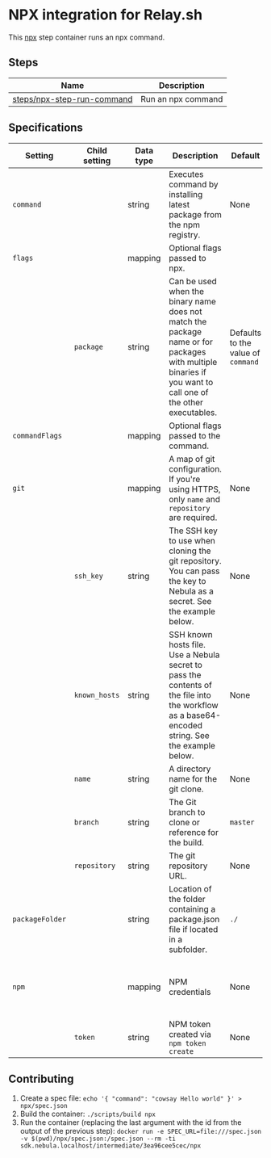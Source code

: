# NPX integration for Relay.sh

This [npx](https://www.npmjs.com/package/npx) step container runs an npx command.

## Steps

| Name | Description |
|------|-------------|
| [steps/npx-step-run-command](steps/npx-step-run-command) | Run an npx command |

## Specifications

| Setting | Child setting | Data type | Description | Default | Required |
|---------|---------------|-----------|-------------|---------|----------|
| `command` || string | Executes command by installing latest package from the npm registry. | None | True |
| `flags` || mapping | Optional flags passed to npx. || False |
|| `package` | string | Can be used when the binary name does not match the package name or for packages with multiple binaries if you want to call one of the other executables. | Defaults to the value of `command` | False |
| `commandFlags` || mapping | Optional flags passed to the command. || False |
| `git` || mapping | A map of git configuration. If you're using HTTPS, only `name` and `repository` are required. | None | False |
|| `ssh_key` | string | The SSH key to use when cloning the git repository. You can pass the key to Nebula as a secret. See the example below. | None | False |
|| `known_hosts` | string | SSH known hosts file. Use a Nebula secret to pass the contents of the file into the workflow as a base64-encoded string. See the example below. | None | False |
|| `name` | string | A directory name for the git clone. | None | False |
|| `branch` | string | The Git branch to clone or reference for the build. | `master` | False |
|| `repository` | string | The git repository URL. | None | False |
| `packageFolder` || string | Location of the folder containing a package.json file if located in a subfolder. | ``./`` | False |
| `npm` || mapping | NPM credentials | None | Certain commands like `publish` require NPM login. |
|| `token` | string | NPM token created via `npm token create` | None | False |

## Contributing

1. Create a spec file: `echo '{ "command": "cowsay Hello world" }' > npx/spec.json`
2. Build the container: `./scripts/build npx`
3. Run the container (replacing the last argument with the id from the output of the previous step): `docker run -e SPEC_URL=file:///spec.json -v $(pwd)/npx/spec.json:/spec.json --rm -ti sdk.nebula.localhost/intermediate/3ea96cee5cec/npx`
